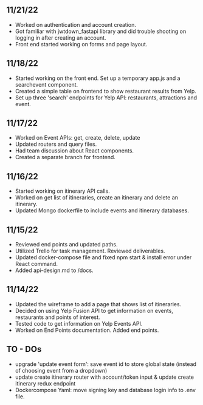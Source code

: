 ## 11/21/22
- Worked on authentication and account creation.
- Got familiar with jwtdown_fastapi library and did trouble shooting on logging in after creating an account.
- Front end started working on forms and page layout.

## 11/18/22
- Started working on the front end. Set up a temporary app.js and a searchevent component.
- Created a simple table on frontend to show restaurant results from Yelp.
- Set up three 'search' endpoints for Yelp API: restaurants, attractions and event.

## 11/17/22
- Worked on Event APIs: get, create, delete, update
- Updated routers and query files.
- Had team discussion about React components.
- Created a separate branch for frontend.

## 11/16/22
- Started working on itinerary API calls.
- Worked on get list of itineraries, create an itinerary and delete an itinerary.
- Updated Mongo dockerfile to include events and itinerary databases.

## 11/15/22
- Reviewed end points and updated paths.
- Utilized Trello for task management. Reviewed deliverables.
- Updated docker-compose file and fixed npm start & install error under React command.
- Added api-design.md to /docs.

## 11/14/22
- Updated the wireframe to add a page that shows list of itineraries.
- Decided on using Yelp Fusion API to get information on events, restaurants and points of interest.
- Tested code to get information on Yelp Events API.
- Worked on End Points documentation. Added end points.


## TO - DOs
- upgrade 'update event form': save event id to store global state (instead of choosing event from a dropdown)
- update create itinerary router with account/token input & update create itinerary redux endpoint
- Dockercompose Yaml: move signing key and database login info to .env file.
